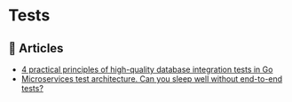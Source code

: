 # Tests

## 📕 Articles

- [4 practical principles of high-quality database integration tests in Go](https://threedots.tech/post/database-integration-testing/)
- [Microservices test architecture. Can you sleep well without end-to-end tests?](https://threedots.tech/post/microservices-test-architecture/)

